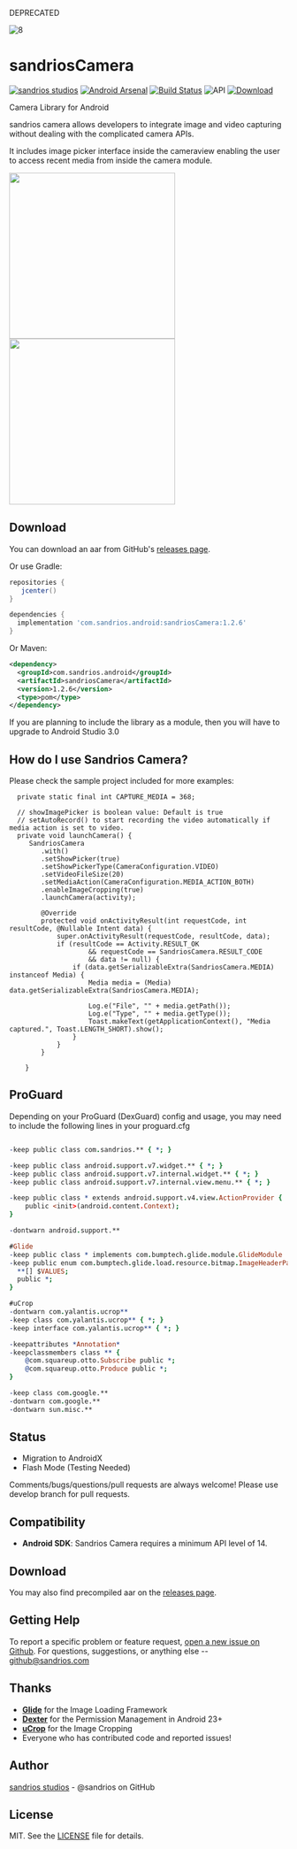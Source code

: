 DEPRECATED

![8]

# sandriosCamera 

[![sandrios studios](https://img.shields.io/badge/sandrios-studios-orange.svg?style=flat)](http://sandrios.com)  [![Android Arsenal](https://img.shields.io/badge/Android%20Arsenal-sandriosCamera-yellow.svg?style=flat)](https://android-arsenal.com/details/1/4962#) [![Build Status](https://travis-ci.org/sandrios/sandriosCamera.svg?branch=master)](https://travis-ci.org/sandrios/sandriosCamera) ![API](https://img.shields.io/badge/API-14%2B-blue.svg?style=flat) [ ![Download](https://api.bintray.com/packages/sandriosstudios/android/sandriosCamera/images/download.svg) ](https://bintray.com/sandriosstudios/android/sandriosCamera/_latestVersion)

Camera Library for Android

sandrios camera allows developers to integrate image and video capturing without dealing with the complicated camera APIs.

It includes image picker interface inside the cameraview enabling the user to access recent media from inside the camera module.

<img src="https://github.com/sandrios/sandriosCamera/blob/master/static/with_picker.png" width="300px" />
<img src="https://github.com/sandrios/sandriosCamera/blob/master/static/without_picker.png" width="300px" />

Download
--------
You can download an aar from GitHub's [releases page][1].

Or use Gradle:

```gradle
repositories {
   jcenter()
}

dependencies {
  implementation 'com.sandrios.android:sandriosCamera:1.2.6'
}
```

Or Maven:

```xml
<dependency>
  <groupId>com.sandrios.android</groupId>
  <artifactId>sandriosCamera</artifactId>
  <version>1.2.6</version>
  <type>pom</type>
</dependency>
```

If you are planning to include the library as a module, then you will have to upgrade to Android Studio 3.0


How do I use Sandrios Camera?
-------------------

Please check the sample project included for more examples:

```
  private static final int CAPTURE_MEDIA = 368;

  // showImagePicker is boolean value: Default is true
  // setAutoRecord() to start recording the video automatically if media action is set to video.
  private void launchCamera() {
     SandriosCamera
        .with()
        .setShowPicker(true)
        .setShowPickerType(CameraConfiguration.VIDEO)
        .setVideoFileSize(20)
        .setMediaAction(CameraConfiguration.MEDIA_ACTION_BOTH)
        .enableImageCropping(true)
        .launchCamera(activity); 

        @Override
        protected void onActivityResult(int requestCode, int resultCode, @Nullable Intent data) {
            super.onActivityResult(requestCode, resultCode, data);
            if (resultCode == Activity.RESULT_OK
                    && requestCode == SandriosCamera.RESULT_CODE
                    && data != null) {
                if (data.getSerializableExtra(SandriosCamera.MEDIA) instanceof Media) {
                    Media media = (Media) data.getSerializableExtra(SandriosCamera.MEDIA);
    
                    Log.e("File", "" + media.getPath());
                    Log.e("Type", "" + media.getType());
                    Toast.makeText(getApplicationContext(), "Media captured.", Toast.LENGTH_SHORT).show();
                }
            }
        }
        
    }
```

ProGuard
--------
Depending on your ProGuard (DexGuard) config and usage, you may need to include the following lines in your proguard.cfg

```pro

-keep public class com.sandrios.** { *; }

-keep public class android.support.v7.widget.** { *; }
-keep public class android.support.v7.internal.widget.** { *; }
-keep public class android.support.v7.internal.view.menu.** { *; }

-keep public class * extends android.support.v4.view.ActionProvider {
    public <init>(android.content.Context);
}

-dontwarn android.support.**

#Glide
-keep public class * implements com.bumptech.glide.module.GlideModule
-keep public enum com.bumptech.glide.load.resource.bitmap.ImageHeaderParser$** {
  **[] $VALUES;
  public *;
}

#uCrop
-dontwarn com.yalantis.ucrop**
-keep class com.yalantis.ucrop** { *; }
-keep interface com.yalantis.ucrop** { *; }

-keepattributes *Annotation*
-keepclassmembers class ** {
    @com.squareup.otto.Subscribe public *;
    @com.squareup.otto.Produce public *;
}

-keep class com.google.**
-dontwarn com.google.**
-dontwarn sun.misc.**

```

Status
------
- Migration to AndroidX
- Flash Mode (Testing Needed)

Comments/bugs/questions/pull requests are always welcome!
Please use develop branch for pull requests.

Compatibility
-------------
 * **Android SDK**: Sandrios Camera requires a minimum API level of 14.

Download
-------

You may also find precompiled aar on the [releases page][1].

Getting Help
------------
To report a specific problem or feature request, [open a new issue on Github][4]. For questions, suggestions, or
anything else -- github@sandrios.com

Thanks
------
* [**Glide**][6] for the Image Loading Framework
* [**Dexter**][7] for the Permission Management in Android 23+
* [**uCrop**][10] for the Image Cropping
* Everyone who has contributed code and reported issues!

Author
------
[sandrios studios][3] - @sandrios on GitHub

License
-------
MIT. See the [LICENSE][9] file for details.


[3]: https://www.sandrios.com
[1]: https://github.com/sandrios/sandriosCamera/releases
[2]: https://github.com/sandrios/sandriosCamera/wiki
[4]: https://github.com/sandrios/sandriosCamera/issues
[5]: https://developers.google.com/open-source/cla/individual
[6]: https://github.com/bumptech/glide
[7]: https://github.com/Karumi/Dexter
[8]: https://github.com/sandrios/sandriosCamera/blob/master/static/sandrios_studios.png
[9]: https://github.com/sandrios/sandriosCamera/blob/master/LICENSE
[10]: https://github.com/Yalantis/uCrop
